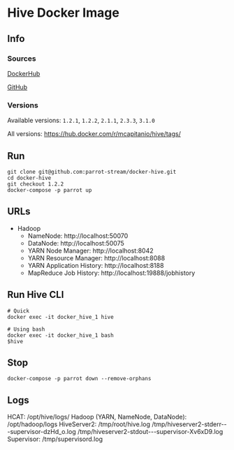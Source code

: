 # Hive Docker Image

## Info
### Sources
[DockerHub](https://hub.docker.com/r/mcapitanio/hive)

[GitHub](https://github.com/parrot-stream/docker-hive)

### Versions

Available versions: `1.2.1`, `1.2.2`, `2.1.1`, `2.3.3`, `3.1.0`

All versions: https://hub.docker.com/r/mcapitanio/hive/tags/

## Run

```
git clone git@github.com:parrot-stream/docker-hive.git
cd docker-hive
git checkout 1.2.2
docker-compose -p parrot up
```

## URLs
* Hadoop
  * NameNode:			http://localhost:50070
  * DataNode:			http://localhost:50075
  * YARN Node Manager:		http://localhost:8042
  * YARN Resource Manager:		http://localhost:8088
  * YARN Application History:	http://localhost:8188
  * MapReduce Job History:		http://localhost:19888/jobhistory

## Run Hive CLI
```
# Quick
docker exec -it docker_hive_1 hive

# Using bash
docker exec -it docker_hive_1 bash
$hive
```

## Stop
`docker-compose -p parrot down --remove-orphans`

## Logs
HCAT: /opt/hive/logs/
Hadoop (YARN, NameNode, DataNode): /opt/hadoop/logs
HiveServer2:
  /tmp/root/hive.log
  /tmp/hiveserver2-stderr---supervisor-dzHd_o.log
  /tmp/hiveserver2-stdout---supervisor-Xv6xD9.log
Supervisor: /tmp/supervisord.log
